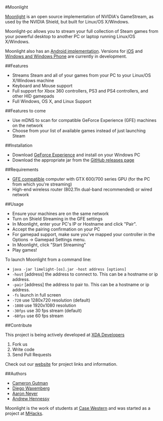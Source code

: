 #Moonlight

[Moonlight](https://github.com/moonlight-stream) is an open source implementation of NVIDIA's GameStream, as used by the NVIDIA Shield, but built for Linux/OS X/Windows.

Moonlight-pc allows you to stream your full collection of Steam games from your powerful desktop to another PC or laptop running Linux/OS X/Windows.

Moonlight also has an [Android implementation](https://github.com/moonlight-stream/moonlight-android). Versions for [iOS](https://github.com/moonlight-stream/moonlight-ios) and [Windows and Windows Phone](https://github.com/moonlight-stream/moonlight-windows) are currently in development.

##Features

* Streams Steam and all of your games from your PC to your Linux/OS X/Windows machine
* Keyboard and Mouse support
* Full support for Xbox 360 controllers, PS3 and PS4 controllers, and other HID gamepads
* Full Windows, OS X, and Linux Support

##Features to come

* Use mDNS to scan for compatible GeForce Experience (GFE) machines on the network
* Choose from your list of available games instead of just launching Steam

##Installation

* Download [GeForce Experience](http://www.geforce.com/geforce-experience) and install on your Windows PC
* Download the appropriate jar from the [GitHub releases page](https://github.com/limelight-stream/limelight-pc/releases)

##Requirements

* [GFE compatible](http://shield.nvidia.com/play-pc-games/) computer with GTX 600/700 series GPU (for the PC from which you're streaming)
* High-end wireless router (802.11n dual-band recommended) or wired network

##Usage

* Ensure your machines are on the same network
* Turn on Shield Streaming in the GFE settings
* In Moonlight, enter your PC's IP or Hostname and click "Pair".
* Accept the pairing confirmation on your PC
* For gamepad support, make sure you've mapped your controller in the Options -> Gamepad Settings menu.
* In Moonlight, click "Start Streaming"
* Play games!

To launch Moonlight from a command line:
* `java -jar limelight-[os].jar -host address [options]`
* `-host` [address] the address to connect to. This can be a hostname or ip
  address.
* `-pair` [address] the address to pair to. This can be a hostname or ip address.
* `-fs` launch in full screen
* `-720` use 1280x720 resolution (default)
* `-1080` use 1920x1080 resolution
* `-30fps` use 30 fps stream (default)
* `-60fps` use 60 fps stream


##Contribute

This project is being actively developed at [XDA Developers](http://forum.xda-developers.com/showthread.php?t=2505510)

1. Fork us
2. Write code
3. Send Pull Requests

Check out our [website](http://moonlight-stream.com) for project links and information.

##Authors

* [Cameron Gutman](https://github.com/cgutman)  
* [Diego Waxemberg](https://github.com/dwaxemberg)  
* [Aaron Neyer](https://github.com/Aaronneyer)  
* [Andrew Hennessy](https://github.com/yetanothername)

Moonlight is the work of students at [Case Western](http://case.edu) and was
started as a project at [MHacks](http://mhacks.org).
